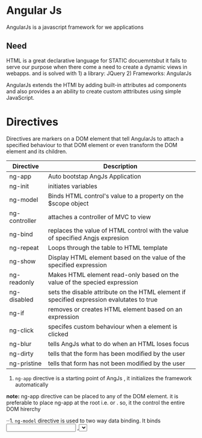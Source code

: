 # Angular Js
  AngularJs is a javascript framework for we applications

## Need 
HTML is a great declarative language for STATIC docuemntsbut it fails 
to serve our purpose when there come a need to create a dynamic views in webapps. and is solved with 1) a library: JQuery 2) Frameworks: AngularJs

AngularJs extends the HTMl by adding built-in attributes ad components and also provides a an ability to create custom atttributes using simple JavaScript.

# Directives
Directives are markers on a DOM element that tell AngularJs to attach a specified behaviour to that DOM element or even transform the DOM element and its children.

| Directive  |  Description 
| --- | --- 
| ng-app | Auto bootstap AngJs Application 
| ng-init | initiates variables 
| ng-model | Binds HTML control's value to a property on the $scope object
| ng-controller | attaches a controller of MVC to view 
| ng-bind | replaces the value of HTML control with the value of specified Angjs expresion 
| ng-repeat | Loops through the table to HTML template 
| ng-show | Display HTML element based on the value of the specified expression 
| ng-readonly | Makes HTML element read-only based on the value of the specied expression 
| ng-disabled | sets the disable attribute on the HTML element if specified expression evalutates to true 
| ng-if | removes or creates HTML element based on an expression 
| ng-click | specifes custom behaviour when a element is clicked 
| ng-blur | tells AngJs what to do when an HTML loses focus
| ng-dirty | tells that the form has been modified by the user
| ng-pristine | tells that form has not been modified by the user


1. `ng-app` directive is a starting point of AngJs , it initializes the framework automatically

**note:** ng-app directive can be placed to any of the DOM element. it is preferable to place  ng-app at the root i.e. <html> or <body> . so, it the control the entire DOM hirerchy

⋅⋅1. `ng-model` directive is used to  two way data binding. It binds <input> ,<select> or <textarea> elements to specified property on $scope object 


⋅⋅1. `ng-controller` : , we can attach _properties and methods_ to the _$scope_ object inside a controller function, which in turn will add/update the data and attach behavious to HTML elements

**note:** the _$scope_ isa glue between the controller and HTML

hello